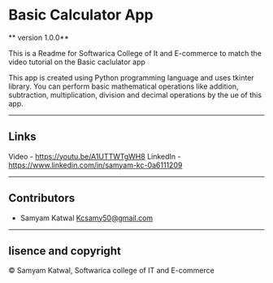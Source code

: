 # Basic Calculator App

** version 1.0.0**

This is a Readme for Softwarica College of It and E-commerce to match the video tutorial on the Basic caclulator app

This app is created using Python programming language and uses tkinter library.
You can perform basic mathematical operations like addition, subtraction, multiplication, division and decimal operations by the ue of this app.

---
## Links

Video - https://youtu.be/A1UTTWTgWH8
LinkedIn - https://www.linkedin.com/in/samyam-kc-0a6111209

---
## Contributors
- Samyam Katwal <Kcsamy50@gmail.com>




---
## lisence and copyright
© Samyam Katwal, Softwarica college of IT and E-commerce
